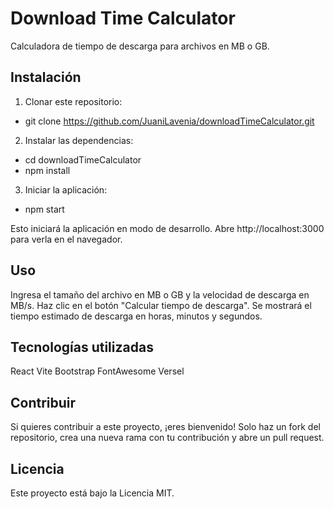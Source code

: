 # Download Time Calculator

Calculadora de tiempo de descarga para archivos en MB o GB.

## Instalación

1. Clonar este repositorio:

* git clone https://github.com/JuaniLavenia/downloadTimeCalculator.git
   
2. Instalar las dependencias:

* cd downloadTimeCalculator
* npm install

3. Iniciar la aplicación:

* npm start

Esto iniciará la aplicación en modo de desarrollo. Abre http://localhost:3000 para verla en el navegador.

## Uso
Ingresa el tamaño del archivo en MB o GB y la velocidad de descarga en MB/s.
Haz clic en el botón "Calcular tiempo de descarga".
Se mostrará el tiempo estimado de descarga en horas, minutos y segundos.

## Tecnologías utilizadas
React
Vite
Bootstrap
FontAwesome
Versel

## Contribuir
Si quieres contribuir a este proyecto, ¡eres bienvenido! Solo haz un fork del repositorio, crea una nueva rama con tu contribución y abre un pull request.

## Licencia
Este proyecto está bajo la Licencia MIT.
